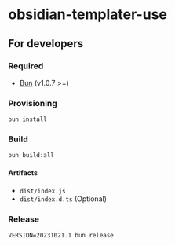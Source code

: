 # obsidian-templater-use

## For developers

### Required

- [Bun] (v1.0.7 >=)

### Provisioning

```console
bun install
```

### Build

```console
bun build:all
```

#### Artifacts

- `dist/index.js`
- `dist/index.d.ts` (Optional)

### Release

```console
VERSION=20231021.1 bun release
```

[Bun]: https://bun.sh/

